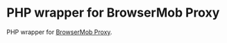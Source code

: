 # PHP wrapper for BrowserMob Proxy

<!--
[![Latest Version](https://img.shields.io/packagist/v/edno/codeception-browsermob.svg?style=flat-square)](https://packagist.org/packages/edno/codeception-browsermob)
[![Dependency Status](https://www.versioneye.com/user/projects/577d5f3991aab50034283ef2/badge.svg?style=flat-square)](https://www.versioneye.com/user/projects/577d5f3991aab50034283ef2)
[![Build Status](https://img.shields.io/travis/edno/codeception-browsermob.svg?style=flat-square)](https://travis-ci.org/edno/codeception-browsermob)
[![SensioLabs Insight](https://img.shields.io/sensiolabs/i/8c19ed7d-40e6-41ce-b9c7-fb2a87096103.svg?style=flat-square)](https://insight.sensiolabs.com/projects/8c19ed7d-40e6-41ce-b9c7-fb2a87096103)
[![Scrutinizer Code Quality](https://img.shields.io/scrutinizer/g/edno/codeception-browsermob.svg?style=flat-square)](https://scrutinizer-ci.com/g/edno/codeception-browsermob/?branch=master)
[![Coverage Status](https://img.shields.io/coveralls/edno/codeception-browsermob.svg?style=flat-square)](https://coveralls.io/github/edno/codeception-browsermob?branch=master)
[![GitHub license](https://img.shields.io/packagist/l/edno/codeception-browsermob.svg?style=flat-square)](https://raw.githubusercontent.com/edno/codeception-secureshell/master/LICENSE)
-->

PHP wrapper for [BrowserMob Proxy](http://bmp.lightbody.net/).
